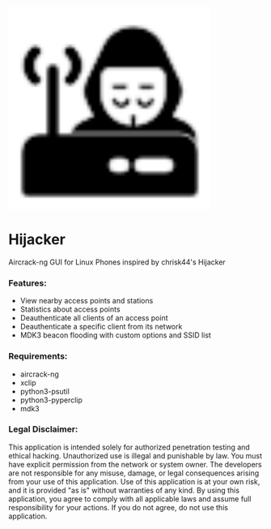 <img width="400px" src="https://raw.githubusercontent.com/Shubhamvis98/hijacker/master/in.fossfrog.hijacker.svg">

# Hijacker
Aircrack-ng GUI for Linux Phones inspired by chrisk44's Hijacker

### Features:
- View nearby access points and stations
- Statistics about access points
- Deauthenticate all clients of an access point
- Deauthenticate a specific client from its network
- MDK3 beacon flooding with custom options and SSID list

### Requirements:
- aircrack-ng
- xclip
- python3-psutil
- python3-pyperclip
- mdk3

### Legal Disclaimer:
This application is intended solely for authorized penetration testing and ethical hacking. Unauthorized use is illegal and punishable by law. You must have explicit permission from the network or system owner. The developers are not responsible for any misuse, damage, or legal consequences arising from your use of this application. Use of this application is at your own risk, and it is provided "as is" without warranties of any kind. By using this application, you agree to comply with all applicable laws and assume full responsibility for your actions. If you do not agree, do not use this application.
